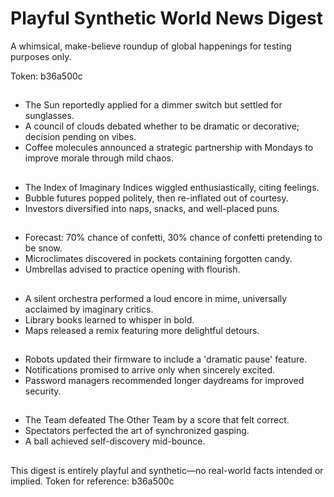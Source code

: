 # Playful Synthetic World News Digest

A whimsical, make-believe roundup of global happenings for testing purposes only.

Token: b36a500c

## 

- The Sun reportedly applied for a dimmer switch but settled for sunglasses.
- A council of clouds debated whether to be dramatic or decorative; decision pending on vibes.
- Coffee molecules announced a strategic partnership with Mondays to improve morale through mild chaos.

## 

- The Index of Imaginary Indices wiggled enthusiastically, citing feelings.
- Bubble futures popped politely, then re-inflated out of courtesy.
- Investors diversified into naps, snacks, and well-placed puns.

## 

- Forecast: 70% chance of confetti, 30% chance of confetti pretending to be snow.
- Microclimates discovered in pockets containing forgotten candy.
- Umbrellas advised to practice opening with flourish.

## 

- A silent orchestra performed a loud encore in mime, universally acclaimed by imaginary critics.
- Library books learned to whisper in bold.
- Maps released a remix featuring more delightful detours.

## 

- Robots updated their firmware to include a 'dramatic pause' feature.
- Notifications promised to arrive only when sincerely excited.
- Password managers recommended longer daydreams for improved security.

## 

- The Team defeated The Other Team by a score that felt correct.
- Spectators perfected the art of synchronized gasping.
- A ball achieved self-discovery mid-bounce.

## 

This digest is entirely playful and synthetic—no real-world facts intended or implied. Token for reference: b36a500c